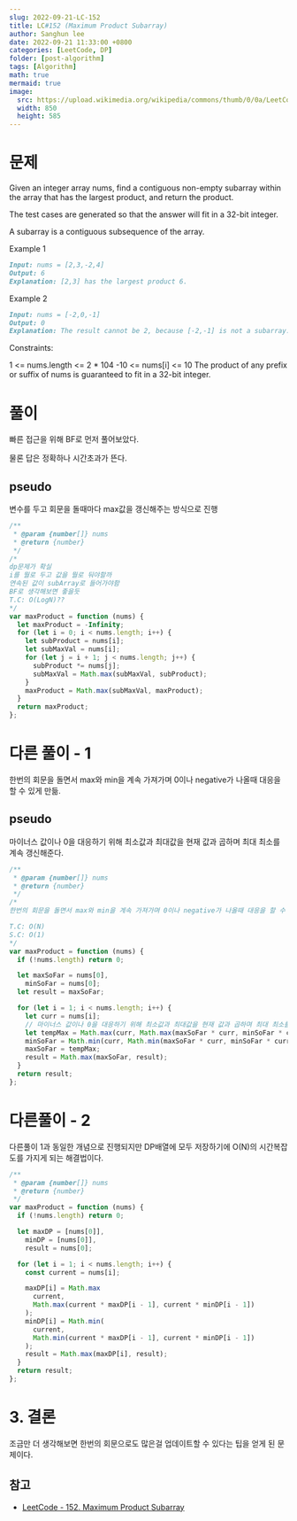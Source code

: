 ```yaml
---
slug: 2022-09-21-LC-152
title: LC#152 (Maximum Product Subarray)
author: Sanghun lee
date: 2022-09-21 11:33:00 +0800
categories: [LeetCode, DP]
folder: [post-algorithm]
tags: [Algorithm]
math: true
mermaid: true
image:
  src: https://upload.wikimedia.org/wikipedia/commons/thumb/0/0a/LeetCode_Logo_black_with_text.svg/640px-LeetCode_Logo_black_with_text.svg.png
  width: 850
  height: 585
---
```


# 문제

Given an integer array nums, find a contiguous non-empty subarray within the array that has the largest product, and return the product.

The test cases are generated so that the answer will fit in a 32-bit integer.

A subarray is a contiguous subsequence of the array.

Example 1

```md
Input: nums = [2,3,-2,4]
Output: 6
Explanation: [2,3] has the largest product 6.
```

Example 2

```md
Input: nums = [-2,0,-1]
Output: 0
Explanation: The result cannot be 2, because [-2,-1] is not a subarray.
```

Constraints:

1 <= nums.length <= 2 \* 104
-10 <= nums[i] <= 10
The product of any prefix or suffix of nums is guaranteed to fit in a 32-bit integer.

# 풀이

빠른 접근을 위해 BF로 먼저 풀어보았다.

물론 답은 정확하나 시간초과가 뜬다.

## pseudo

변수를 두고 회문을 돌때마다 max값을 갱신해주는 방식으로 진행

```javascript
/**
 * @param {number[]} nums
 * @return {number}
 */
/*
dp문제가 확실
i를 뭘로 두고 값을 뭘로 둬야할까
연속된 값이 subArray로 들어가야함
BF로 생각해보면 좋을듯
T.C: O(LogN)??
*/
var maxProduct = function (nums) {
  let maxProduct = -Infinity;
  for (let i = 0; i < nums.length; i++) {
    let subProduct = nums[i];
    let subMaxVal = nums[i];
    for (let j = i + 1; j < nums.length; j++) {
      subProduct *= nums[j];
      subMaxVal = Math.max(subMaxVal, subProduct);
    }
    maxProduct = Math.max(subMaxVal, maxProduct);
  }
  return maxProduct;
};
```

# 다른 풀이 - 1

한번의 회문을 돌면서 max와 min을 계속 가져가며 0이나 negative가 나올때 대응을 할 수 있게 만듦.

## pseudo

마이너스 값이나 0을 대응하기 위해 최소값과 최대값을 현재 값과 곱하며 최대 최소를 계속 갱신해준다.

```javascript
/**
 * @param {number[]} nums
 * @return {number}
 */
/*
한번의 회문을 돌면서 max와 min을 계속 가져가며 0이나 negative가 나올때 대응을 할 수 있게 만듦.

T.C: O(N)
S.C: O(1)
*/
var maxProduct = function (nums) {
  if (!nums.length) return 0;

  let maxSoFar = nums[0],
    minSoFar = nums[0];
  let result = maxSoFar;

  for (let i = 1; i < nums.length; i++) {
    let curr = nums[i];
    // 마이너스 값이나 0을 대응하기 위해 최소값과 최대값을 현재 값과 곱하며 최대 최소를 계속 갱신해준다.
    let tempMax = Math.max(curr, Math.max(maxSoFar * curr, minSoFar * curr));
    minSoFar = Math.min(curr, Math.min(maxSoFar * curr, minSoFar * curr));
    maxSoFar = tempMax;
    result = Math.max(maxSoFar, result);
  }
  return result;
};
```

# 다른풀이 - 2

다른풀이 1과 동일한 개념으로 진행되지만 DP배열에 모두 저장하기에 O(N)의 시간복잡도를 가지게 되는 해결법이다.

```javascript
/**
 * @param {number[]} nums
 * @return {number}
 */
var maxProduct = function (nums) {
  if (!nums.length) return 0;

  let maxDP = [nums[0]],
    minDP = [nums[0]],
    result = nums[0];

  for (let i = 1; i < nums.length; i++) {
    const current = nums[i];

    maxDP[i] = Math.max
      current,
      Math.max(current * maxDP[i - 1], current * minDP[i - 1])
    );
    minDP[i] = Math.min(
      current,
      Math.min(current * maxDP[i - 1], current * minDP[i - 1])
    );
    result = Math.max(maxDP[i], result);
  }
  return result;
};
```

# 3. 결론

조금만 더 생각해보면 한번의 회문으로도 많은걸 업데이트할 수 있다는 팁을 얻게 된 문제이다.

## 참고

- [LeetCode - 152. Maximum Product Subarray](https://leetcode.com/submissions/detail/805300847/)
